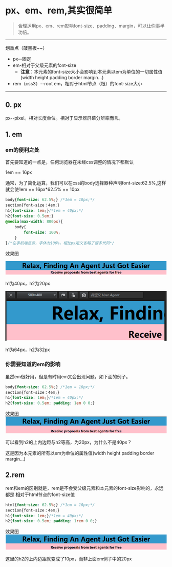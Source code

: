 # px、em、rem,其实很简单
>合理运用px、em、rem影响font-size、padding、margin，可以让你事半功倍。

---
划重点（敲黑板~~）
* px--固定
* em-相对于父级元素的font-size
    * **注意**：本元素的font-size大小会影响到本元素以em为单位的一切属性值(width height padding border margin...)
* rem（css3）--root em，相对于html节点（根）的font-size大小
---
## 0. px
px--pixel。相对长度单位。相对于显示器屏幕分辨率而言。


## 1. em
### em的便利之处
首先要知道的一点是，任何浏览器在未经css调整的情况下都默认

1em == 16px

通常，为了简化运算，我们可以在css的body选择器种声明font-size:62.5%,这样就会使1em == 16px*62.5% == 10px

```css
body{font-size: 62.5%;} /*1em = 10px;*/
section{font-size：4em;} 
h1{font-size: 1em;}/*1em = 40px;*/
h2{font-size: 0.5em;}
@media(max-width: 800px){
    body{
        font-size: 100%;
    }
}/*在手机端显示，字体为100%，相比px定义省略了很多代码*/

```
效果图

![](em.PNG "桌面浏览器")

h1为40px，h2为20px

![](em_media.PNG "手机端")

h1为64px，h2为32px

### 你需要知道的em的影响
虽然em很好用，但是有时用em又会出现问题，如下面的例子。
```css
body{font-size: 62.5%;} /*1em = 10px;*/
section{font-size：4em;} 
h1{font-size: 1em;}/*1em = 40px;*/
h2{font-size: 0.5em; padding: 1em 0 0;}

```
效果图
![](em_padding.PNG)

可以看到h2的上内边距与h2等高，为20px，为什么不是40px？

这是因为本元素的所有以em为单位的属性值(width height padding border margin...)

## 2.rem
rem和em的区别就是，rem是不会受父级元素和本元素的font-size影响的，永远都是
相对于html节点的font-size值
```css
html{font-size: 62.5%;} /*1em = 10px;*/
section{font-size：4em;} 
h1{font-size: 1em;}/*1em = 40px;*/
h2{font-size: 0.5em; padding: 1rem 0 0;}
```
效果图
![](rem_padding.PNG)

这里的h2的上内边距就变成了10px，而非上面em例子中的20px

